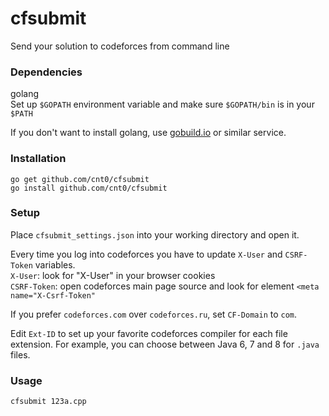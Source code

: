 cfsubmit
========

Send your solution to codeforces from command line

### Dependencies ###
golang  
Set up ```$GOPATH``` environment variable and make sure ```$GOPATH/bin``` is in your ```$PATH```  

If you don't want to install golang, use [gobuild.io](http://gobuild.io/) or similar service.

### Installation ###
```go get github.com/cnt0/cfsubmit```  
```go install github.com/cnt0/cfsubmit```

### Setup ###
Place ```cfsubmit_settings.json``` into your working directory and open it.

Every time you log into codeforces you have to update ```X-User``` and ```CSRF-Token``` variables.  
```X-User```: look for "X-User" in your browser cookies  
```CSRF-Token```: open codeforces main page source and look for element ```<meta name="X-Csrf-Token"```  

If you prefer ```codeforces.com``` over ```codeforces.ru```, set ```CF-Domain``` to ```com```.  
  
Edit ```Ext-ID``` to set up your favorite codeforces compiler for each file extension. For example, you can choose between Java 6, 7 and 8 for ```.java``` files.

### Usage ###
```cfsubmit 123a.cpp```
